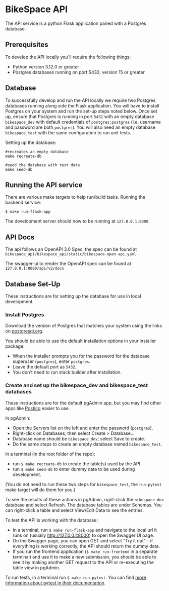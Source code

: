 # BikeSpace API
The API service is a python Flask application paired with a Postgres database.

## Prerequisites

To develop the API locally you'll require the following things:
 - Python version 3.12.0 or greater
 - Postgres databases running on port 5432, version 15 or greater

## Database

To successfully develop and run the API locally we require two Postgres databases running along side the Flask application. You will have to install Postgres on your system and run the set-up steps noted below. Once set up, ensure that Postgres is running in port `5432` with an empty database `bikespace_dev` with default credentials of `postgres:postgres` (i.e. username and password are both `postgres`). You will also need an empty database `bikespace_test` with the same configuration to run unit tests.

Setting up the database:
```shell
#recreates an empty database
make recreate-db

#seed the database with test data
make seed-db
```

## Running the API service

There are various make targets to help run/build tasks.
Running the backend service:
```shell 
$ make run-flask-app
```
The development server should now to be running at `127.0.0.1:8000`

## API Docs

The api follows an OpenAPI 3.0 Spec, the spec can be found at `bikespace_api/bikespace_api/static/bikespace-open-api.yaml`

The swagger-ui to render the OpenAPI spec can be found at `127.0.0.1:8000/api/v2/docs`

## Database Set-Up

These instructions are for setting up the database for use in local development.

### Install Postgres

Download the version of Postgres that matches your system using the links on [postgresql.org](https://www.postgresql.org/).

You should be able to use the default installation options in your installer package:

- When the installer prompts you for the password for the database superuser (`postgres`), enter `postgres`.
- Leave the default port as `5432`.
- You don't need to run stack builder after installation.

### Create and set up the bikespace_dev and bikespace_test databases

These instructions are for the default pgAdmin app, but you may find other apps like [Postico](https://eggerapps.at/postico2/) easier to use.

In pgAdmin:

- Open the Servers list on the left and enter the password (`postgres`).
- Right-click on Databases, then select Create > Database...
- Database name should be `bikespace_dev`; select Save to create.
- Do the same steps to create an empty database named `bikespace_test`.

In a terminal (in the root folder of the repo):

- run `$ make recreate-db` to create the table(s) used by the API.
- run `$ make seed-db` to enter dummy data to be used during development.

(You do not need to run these two steps for `bikespace_test`, the `run-pytest` make target will do them for you.)

To see the results of these actions in pgAdmin, right-click the `bikespace_dev` database and select Refresh. The database tables are under Schemas. You can right-click a table and select View/Edit Data to see the entries.

To test the API is working with the database:

- In a terminal, run `$ make run-flask-app` and navigate to the local url it runs on (usually http://127.0.0.1:8000) to open the Swagger UI page.
- On the Swagger page, you can open GET and select "Try it out" - if everything is working correctly, the API should return the dummy data.
- If you run the frontend application (`$ make run-frontend` in a separate terminal) and use it to make a new submission, you should be able to see it by making another GET request to the API or re-executing the table view in pgAdmin.

To run tests, in a terminal run `$ make run-pytest`. You can find [more information about pytest in their documentation](https://docs.pytest.org/en/stable/).
